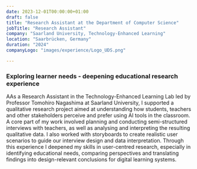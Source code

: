 ```yaml
---
date: 2023-12-01T00:00:00+01:00
draft: false
title: "Research Assistant at the Department of Computer Science"
jobTitle: "Research Assistant"
company: "Saarland University, Technology-Enhanced Learning"
location: "Saarbrücken, Germany"
duration: "2024"
companyLogo: "images/experience/Logo_UDS.png"

---
```

### Exploring learner needs - deepening educational research experience

AAs a Research Assistant in the Technology-Enhanced Learning Lab led by Professor Tomohiro Nagashima at Saarland University, I supported a qualitative research project aimed at understanding how students, teachers and other stakeholders perceive and prefer using AI tools in the classroom. A core part of my work involved planning and conducting semi-structured interviews with teachers, as well as analysing and interpreting the resulting qualitative data. I also worked with storyboards to create realistic user scenarios to guide our interview design and data interpretation. Through this experience I deepened my skills in user-centred research, especially in identifying educational needs, comparing perspectives and translating findings into design-relevant conclusions for digital learning systems.
